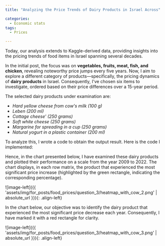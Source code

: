 ```yaml
---
title: "Analyzing the Price Trends of Dairy Products in Israel Across"

categories:
  - Economic stats 
tags:
  - Prices

---
```




Today, our analysis extends to Kaggle-derived data, providing insights into the pricing trends of food items in Israel spanning several decades.

In the initial post, the focus was on **vegetables, fruits, meat, fish, and chicken**, revealing noteworthy price jumps every five years. Now, I aim to explore a different category of products—specifically, the pricing dynamics of **dairy products** in Israel. Consequently, I've chosen six items to investigate, ordered based on their price differences over a 15-year period.

The selected dairy products under examination are: 


* *Hard yellow cheese from cow's milk (100 g)*
* *Leben (200 ml)*
* *Cottage cheese' (250 grams)*
* *Soft white cheese (250 grams)*
* *Margarine for spreading in a cup (250 grams)*
* *Natural yogurt in a plastic container (200 ml)*


To analyze this, I wrote a code to obtain the output result. Here is the code I implemented:

<script src="https://gist.github.com/AnalyticsForPleasure/9b5b96b93e76705a6979dcfed2c3ae2f.js"></script>



Hence, in the chart presented below, I have examined these dairy products and plotted their performance on a scale from the year 2009 to 2022. The chart displays, in each row matrix, the product that experienced the most significant price increase (highlighted by the green rectangle, indicating the corresponding percentage).

![image-left]({{ 'assets/img/for_posts/food_prices/question_3/heatmap_with_cow_2.png' | absolute_url }}){: .align-left} 







In the chart below, our objective was to identify the dairy product that experienced the most significant price decrease each year. Consequently, I have marked it with a red rectangle for clarity.

![image-left]({{ 'assets/img/for_posts/food_prices/question_3/heatmap_with_cow_3.png' | absolute_url }}){: .align-left} 